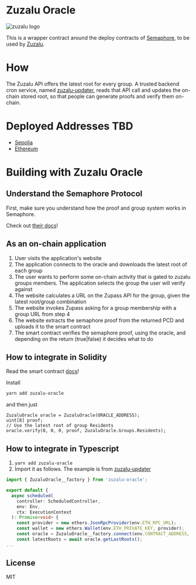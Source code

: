 # Zuzalu Oracle

![zuzalu logo](https://global-uploads.webflow.com/600ff0f8154936050d98ec01/64199fbf9612bf604446d6b6_zuzalu-hero.png)

This is a wrapper contract around the deploy contracts of [Semaphore](https://github.com/semaphore-protocol/semaphore), to be used by [Zuzalu](https://zuzalu.city).

# How 

The Zuzalu API offers the latest root for every group. A trusted backend cron service, named [zuzalu-updater](https://github.com/odyslam/zuzalu-updater), reads that API call and updates the on-chain stored root, so that people can generate proofs and verify them on-chain.

# Deployed Addresses TBD

- [Sepolia]()
- [Ethereum]()

# Building with Zuzalu Oracle

## Understand the Semaphore Protocol

First, make sure you understand how the proof and group system works in Semaphore. 

Check out [their docs](https://semaphore.appliedzkp.org/docs/guides/proofs)!

## As an on-chain application

1. User visits the application's website
2. The application connects to the oracle and downloads the latest root of each group
3. The user wants to perform some on-chain activity that is gated to zuzalu groups members. The application selects the group the user will verify against
4. The website calculates a URL on the Zupass API for the group, given the latest root/group combination
5. The website invokes Zupass asking for a group membership with a group URL from step 4
6. The website extracts the semaphore proof from the returned PCD and uploads it to the smart contract
7. The smart contract verifies the semaphore proof, using the oracle, and depending on the return (true|false) it decides what to do

## How to integrate in Solidity

Read the smart contract [docs](https://odyslam.github.io/zuzalu-oracle)!

Install
```Bash
yarn add zuzalu-oracle
```
and then just
```Solidity
ZuzaluOracle oracle = ZuzaluOracle(ORACLE_ADDRESS);
uint[8] proof;
// Use the latest root of group Residents
oracle.verify(0, 0, 0, proof, ZuzaluOracle.Groups.Residents);
```

## How to integrate in Typescript

1. `yarn add zuzalu-oracle`
2. Import it as follows. The example is from [zuzalu-updater](https://github.com/odyslam/zuzalu-updater)
```Typescript
import { ZuzaluOracle__factory } from 'zuzalu-oracle';

export default {
  async scheduled(
    controller: ScheduledController,
    env: Env,
    ctx: ExecutionContext
  ): Promise<void> {
    const provider = new ethers.JsonRpcProvider(env.ETH_RPC_URL);
    const wallet = new ethers.Wallet(env.ETH_PRIVATE_KEY, provider);
    const oracle = ZuzaluOracle__factory.connect(env.CONTRACT_ADDRESS, wallet);
    const latestRoots = await oracle.getLastRoots();
...
```

## License

MIT
